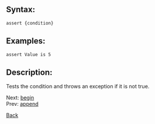 ## Syntax:
`assert {condition}`
## Examples:
`assert Value is 5`
## Description:
Tests the condition and throws an exception if it is not true.

Next: [begin](begin.md)  
Prev: [append](append.md)

[Back](../core.md)
